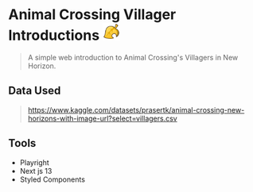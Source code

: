 
 # Animal Crossing Villager Introductions <img width='35px' src='public\goldenLeaf.svg'></img> 

>A simple web introduction to Animal Crossing's Villagers in New Horizon.

## Data Used

>https://www.kaggle.com/datasets/prasertk/animal-crossing-new-horizons-with-image-url?select=villagers.csv

## Tools 
- Playright
- Next js 13
- Styled Components 
